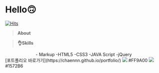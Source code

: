 # Hello🙃

[![Hits](https://hits.seeyoufarm.com/api/count/incr/badge.svg?url=https%3A%2F%2Fgithub.com%2Fchaennn%2Fportfolio&count_bg=%23CD68F3&title_bg=%23222222&icon=tableau.svg&icon_color=%23CD68F3&title=hits&edge_flat=true)](https://hits.seeyoufarm.com)

> **About**

> **👌Skills**

   <div align="center">
- Markup
   -HTML5
   -CSS3
   -JAVA Script
   -jQuery
   </div>
[포트폴리오 바로가기](https://chaennn.github.io/portfolio/)
<img src="https://img.shields.io/badge/HTML-E34F26?style=flat-square&logo=HTML5&logoColor=white"/>
#FF9A00
<img src="https://img.shields.io/badge/CSS3-1572B6?style=flat-square&logo=CSS5&logoColor=white"/>
#1572B6
